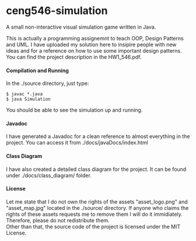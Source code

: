 # ceng546-simulation
A small non-interactive visual simulation game written in Java.  
  
This is actually a programming assignemnt to teach OOP, Design Patterns and UML. I have uploaded my solution here to insipire people with new ideas and for a reference on how to use some important design patterns. You can find the project description in the HW1_546.pdf.

#### Compilation and Running
In the ./source directory, just type:  
```
$ javac *.java
$ java Simulation
```
You should be able to see the simulation up and running.

#### Javadoc
I have generated a Javadoc for a clean reference to almost everything in the project. You can access it from ./docs/javaDocs/index.html

#### Class Diagram
I have also created a detailed class diagram for the project. It can be found under ./docs/class_diagram/ folder.

#### License
Let me state that I do not own the rights of the assets "asset_logo.png" and "asset_map.jpg" located in the ./source/ directory. If anyone who claims the rights of these assets requests me to remove them I will do it immidiately. Therefore, please do not redistribute them.  
Other than that, the source code of the project is licensed under the MIT License.
